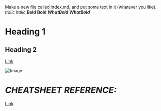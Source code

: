 Make a new file called index.md, and put some text in it (whatever you like).
*Italic* _Italic_
**Bold** __Bold__
***WhatBold*** ___WhatBold___

# Heading 1

## Heading 2

[Link](https://www.yahoo.com/)


![Image](https://cseweb.ucsd.edu//classes/fa17/cse259-a/ucsdcse.png)

# ***CHEATSHEET REFERENCE:*** 
[Link](https://commonmark.org/help/)
